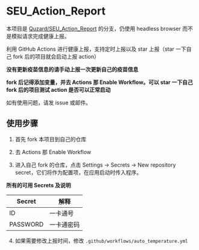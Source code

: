 # SEU_Action_Report

本项目是 [Quzard/SEU_Action_Report](https://github.com/Quzard/SEU_Action_Report) 的分支，仍使用 headless browser 而不是模拟请求完成健康上报。

利用 GitHub Actions 进行健康上报，支持定时上报以及 star 上报（star 一下自己 fork 后的项目就会启动上报 action）

**没有更新疫苗信息的请手动上报一次更新自己的疫苗信息**

**fork 后记得添加变量，并去 Actions 那 Enable Workflow。可以 star 一下自己 fork 后的项目测试 action 是否可以正常启动**

如有使用问题，请发 issue 或邮件。

## 使用步骤

1. 首先 fork 本项目到自己的仓库

2. 去 Actions 那 Enable Workflow

3. 进入自己 fork 的仓库，点击 Settings -> Secrets -> New repository secret，它们将作为配置项，在应用启动时传入程序。

**所有的可用 Secrets 及说明**

| Secret     | 解释                                                         |
| ---------- | ------------------------------------------------------------ |
| ID         | 一卡通号                                                     |
| PASSWORD   | 一卡通密码                                                   |

4. 如果需要修改上报时间，修改 `.github/workflows/auto_temperature.yml`
